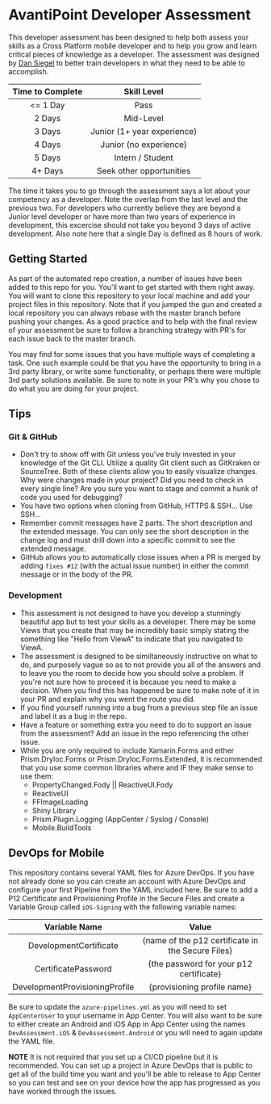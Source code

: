 ﻿# AvantiPoint Developer Assessment

This developer assessment has been designed to help both assess your skills as a Cross Platform mobile developer and to help you grow and learn critical pieces of knowledge as a developer. The assessment was designed by [Dan Siegel](https://github.com/DanSiegel) to better train developers in what they need to be able to accomplish.

| Time to Complete | Skill Level |
|:----------------:|:-----------:|
| <= 1 Day | Pass |
| 2 Days | Mid-Level |
| 3 Days | Junior (1+ year experience) |
| 4 Days | Junior (no experience) |
| 5 Days | Intern / Student |
| 4+ Days | Seek other opportunities |

The time it takes you to go through the assessment says a lot about your competency as a developer. Note the overlap from the last level and the previous two. For developers who currently believe they are beyond a Junior level developer or have more than two years of experience in development, this excercise should not take you beyond 3 days of active development. Also note here that a single Day is defined as 8 hours of work.

## Getting Started

As part of the automated repo creation, a number of issues have been added to this repo for you. You'll want to get started with them right away. You will want to clone this repository to your local machine and add your project files in this repository. Note that if you jumped the gun and created a local repository you can always rebase with the master branch before pushing your changes. As a good practice and to help with the final review of your assessment be sure to follow a branching strategy with PR's for each issue back to the master branch.

You may find for some issues that you have multiple ways of completing a task. One such example could be that you have the opportunity to bring in a 3rd party library, or write some functionality, or perhaps there were multiple 3rd party solutions available. Be sure to note in your PR's why you chose to do what you are doing for your project.

## Tips

### Git & GitHub

- Don't try to show off with Git unless you've truly invested in your knowledge of the Git CLI. Utilize a quality Git client such as GitKraken or SourceTree. Both of these clients allow you to easily visualize changes. Why were changes made in your project? Did you need to check in every single line? Are you sure you want to stage and commit a hunk of code you used for debugging?
- You have two options when cloning from GitHub, HTTPS & SSH... Use SSH...
- Remember commit messages have 2 parts. The short description and the extended message. You can only see the short description in the change log and must drill down into a specific commit to see the extended message.
- GitHub allows you to automatically close issues when a PR is merged by adding `fixes #12` (with the actual issue number) in either the commit message or in the body of the PR.

### Development

- This assessment is not designed to have you develop a stunningly beautiful app but to test your skills as a developer. There may be some Views that you create that may be incredibly basic simply stating the something like "Hello from ViewA" to indicate that you navigated to ViewA.
- The assessment is designed to be similtaneously instructive on what to do, and purposely vague so as to not provide you all of the answers and to leave you the room to decide how you should solve a problem. If you're not sure how to proceed it is because you need to make a decision. When you find this has happened be sure to make note of it in your PR and explain why you went the route you did.
- If you find yourself running into a bug from a previous step file an issue and label it as a bug in the repo.
- Have a feature or something extra you need to do to support an issue from the assessment? Add an issue in the repo referencing the other issue.
- While you are only required to include Xamarin.Forms and either Prism.DryIoc.Forms or Prism.DryIoc.Forms.Extended, it is recommended that you use some common libraries where and IF they make sense to use them:
  - PropertyChanged.Fody || ReactiveUI.Fody
  - ReactiveUI
  - FFImageLoading
  - Shiny Library
  - Prism.Plugin.Logging (AppCenter / Syslog / Console)
  - Mobile.BuildTools

## DevOps for Mobile

This repository contains several YAML files for Azure DevOps. If you have not already done so you can create an account with Azure DevOps and configure your first Pipeline from the YAML included here. Be sure to add a P12 Certificate and Provisioning Profile in the Secure Files and create a Variable Group called `iOS-Signing` with the following variable names:

| Variable Name | Value |
|:-------------:|:-----:|
| DevelopmentCertificate | {name of the p12 certificate in the Secure Files} |
| CertificatePassword | {the password for your p12 certificate} |
| DevelopmentProvisioningProfile | {provisioning profile name} |

Be sure to update the `azure-pipelines.yml` as you will need to set `AppCenterUser` to your username in App Center. You will also want to be sure to either create an Android and iOS App in App Center using the names `DevAssessment.iOS` & `DevAssessment.Android` or you will need to again update the YAML file.

**NOTE** It is not required that you set up a CI/CD pipeline but it is recommended. You can set up a project in Azure DevOps that is public to get all of the build time you want and you'll be able to release to App Center so you can test and see on your device how the app has progressed as you have worked through the issues.
